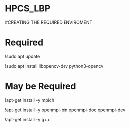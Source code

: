 # HPCS_LBP

#CREATING THE REQUIRED ENVIROMENT

# Required
!sudo apt update

!sudo apt install libopencv-dev python3-opencv

# May be Required
!apt-get install -y mpich

!apt-get install -y openmpi-bin openmpi-doc openmpi-dev

!apt-get install -y g++
